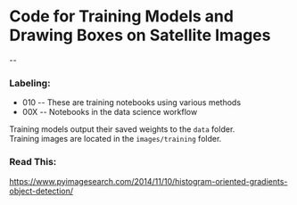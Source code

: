 # Code for Training Models and Drawing Boxes on Satellite Images
--

### Labeling:

- 010 -- These are training notebooks using various methods
- 00X -- Notebooks in the data science workflow

Training models output their saved weights to the `data` folder.  
Training images are located in the `images/training` folder.  

### Read This:

https://www.pyimagesearch.com/2014/11/10/histogram-oriented-gradients-object-detection/